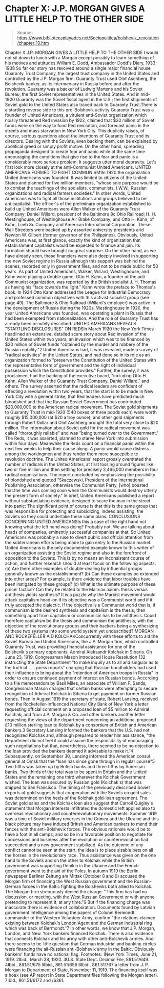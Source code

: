 # Chapter X: J.P. MORGAN GIVES A LITTLE HELP TO THE OTHER SIDE

> Source: https://www.bibliotecapleyades.net/Sociopolitica/bolshevik_revolution/chapter_10.htm

Chapter X
J.P. MORGAN GIVES A LITTLE HELP TO THE OTHER SIDE
I would not sit down to lunch with a Morgan except possibly to learn something of his motives and attitudes.William E. Dodd, Ambassador Dodd's Diary, 1933-1938
So far our story has revolved around a single major financial house Guaranty Trust Company, the largest trust company in the United States and controlled by the J.P. Morgan firm. Guaranty Trust used Olof Aschberg, the Bolshevik banker, as its intermediary in Russia before and after the revolution. Guaranty was a backer of Ludwig Martens and his Soviet Bureau, the first Soviet representatives in the United States. And in mid-1920 Guaranty was the Soviet fiscal agent in the U.S.; the first shipments of Soviet gold to the United States also traced back to Guaranty Trust.There is a startling reverse side to this pro-Bolshevik activity Guaranty Trust was a founder of United Americans, a virulent anti-Soviet organization which noisily threatened Red invasion by 1922, claimed that $20 million of Soviet funds were on the way to fund Red revolution, and forecast panic in the streets and mass starvation in New York City. This duplicity raises, of course, serious questions about the intentions of Guaranty Trust and its directors. Dealing with the Soviets, even backing them, can be explained by apolitical greed or simply profit motive. On the other hand, spreading propaganda designed to create fear and panic while at the same time encouraging the conditions that give rise to the fear and panic is a considerably more serious problem. It suggests utter moral depravity. Let's first look more closely at the anti-Communist United Americans.
UNITED AMERICANS FORMED TO FIGHT COMMUNISM1In 1920 the organization United Americans was founded. It was limited to citizens of the United States and planned for five million members, "whose sole purpose would be to combat the teachings of the socialists, communists, I.W.W., Russian organizations and radical farmers societies."
In other words, United Americans was to fight all those institutions and groups believed to be anticapitalist.
The officer's of the preliminary organization established to build up United Americans were Allen Walker of the Guaranty Trust Company; Daniel Willard, president of the Baltimore 8c Ohio Railroad; H. H. Westinghouse, of Westinghouse Air Brake Company; and Otto H. Kahn, of Kuhn, Loeb 8c Company and American International Corporation. These Wall Streeters were backed up by assorted university presidents arid Newton W. Gilbert (former governor of the Philippines). Obviously, United Americans was, at first glance, exactly the kind of organization that establishment capitalists would be expected to finance and join. Its formation should have brought no great surprise.
On the other hand, as we have already seen, these financiers were also deeply involved in supporting the new Soviet regime in Russia although this support was behind the scenes, recorded only in government files, and not to be made public for 50 years. As part of United Americans, Walker, Willard, Westinghouse, and Kahn were playing a double game. Otto H. Kahn, a founder of the anti-Communist organization, was reported by the British socialist J. H. Thomas as having his "face towards the light." Kahn wrote the preface to Thomas's book. In 1924 Otto Kahn addressed the League for Industrial Democracy and professed common objectives with this activist socialist group (see page 49). The Baltimore & Ohio Railroad (Willard's employer) was active in the development of Russia during the 1920s. Westinghouse in 1920, the year United Americans was founded, was operating a plant in Russia that had been exempted from nationalization. And the role of Guaranty Trust has already been minutely described.
UNITED AMERICANS REVEALS "STARTLING DISCLOSURES" ON REDSIn March 1920 the New York Times headlined an extensive, detailed scare story about Red invasion of the United States within two years, an invasion which was to be financed by $20 million of Soviet funds "obtained by the murder and robbery of the Russian nobility."2
United Americans had, it was revealed, made a survey of "radical activities" in the United States, and had done so in its role as an organization formed to "preserve the Constitution of the United States with the representative form of government and the right of individual possession which the Constitution provides."
Further, the survey, it was proclaimed, had the backing of the executive board, "including Otto H. Kahn, Allen Walker of the Guaranty Trust Company, Daniel Willard," and others. The survey asserted that
the radical leaders are confident of effecting a revolution within two years, that the start is to be made in New York City with a general strike, that Red leaders have predicted much bloodshed and that the Russian Soviet Government has contributed $20,000,000 to the American radical movement.
The Soviet gold shipments to Guaranty Trust in mid-1920 (540 boxes of three poods each) were worth roughly $15,000,000 (at $20 a troy ounce), and other gold shipments through Robert Dollar and Olof Aschberg brought the total very close to $20 million. The information about Soviet gold for the radical movement was called "thoroughly reliable" and was "being turned over to the Government." The Reds, it was asserted, planned to starve New York into submission within four days:
Meanwhile the Reds count on a financial panic within the next few weeks to help their cause along. A panic would cause distress among the workingmen and thus render them more susceptible to revolution doctrine.
The United Americans' report grossly overstated the number of radicals in the United States, at first tossing around figures like two or five million and then settling for precisely 3,465,000 members in four radical organizations. The report concluded by emphasizing the possibility of bloodshed and quoted "Skaczewski, President of the International Publishing Association, otherwise the Communist Party, [who] boasted that.the time was coming soon when the Communists would destroy utterly the present form of society."
In brief, United Americans published a report without substantiating evidence, designed to scare the man in the street into panic: The significant point of course is that this is the same group that was responsible for protecting and subsidizing, indeed assisting, the Soviets so they could undertake these same plans.
CONCLUSIONS CONCERNING UNITED AMERICANSIs this a case of the right hand not knowing what the left hand was doing? Probably not. We are talking about heads of companies, eminently successful companies at that. So United Americans was probably a ruse to divert public and official attention from the subterranean efforts being made to gain entry to the Russian market.
United Americans is the only documented example known to this writer of an organization assisting the Soviet regime and also in the forefront of opposition to the Soviets. This is by no means an inconsistent course of action, and further research should at least focus on the following aspects:
(a) Are there other examples of double-dealing by influential groups generally known as the establishment?
(b) Can these examples be extended into other areas? For example, is there evidence that labor troubles have been instigated by these groups?
(c) What is the ultimate purpose of these pincer tactics? Can they be related to the Marxian axiom: thesis versus antithesis yields synthesis? It is a puzzle why the Marxist movement would attack capitalism head-on if its objective was a Communist world and if it truly accepted the dialectic. If the objective is a Communist world that is, if communism is the desired synthesis and capitalism is the thesis, then something apart from capitalism or communism has to be antithesis. Could therefore capitalism be the thesis and communism the antithesis, with the objective of the revolutionary groups and their backers being a synthesizing of these two systems into some world system yet undescribed?
MORGAN AND ROCKEFELLER AID KOLCHAKConcurrently with these efforts to aid the Soviet Bureau and United Americans, the J.P. Morgan firm, which controlled Guaranty Trust, was providing financial assistance for one of the Bolshevik's primary opponents, Admiral Aleksandr Kolchak in Siberia. On June 23, 1919, Congressman Mason introduced House Resolution 132 instructing the State Department "to make inquiry as to all and singular as to the truth of . . . press reports" charging that Russian bondholders had used their influence to bring about the "retention of American troops in Russia" in order to ensure continued payment of interest on Russian bonds. According to a file memorandum by Basil Miles, an associate of William F. Sands, Congressman Mason charged that certain banks were attempting to secure recognition of Admiral Kolchak in Siberia to get payment on former Russian bonds.
Then in August 1919 the secretary of state, Robert Lansing, received from the Rockefeller-influenced National City Bank of New York a letter requesting official comment on a proposed loan of $5 million to Admiral Kolchak; and from J.P. Morgan & Co. and other bankers another letter requesting the views of the department concerning an additional proposed £10 million sterling loan to Kolchak by a consortium of British and American bankers.3
Secretary Lansing informed the bankers that the U.S. had not recognized Kolchak and, although prepared to render him assistance, "the Department did not feel it could assume the responsibility of encouraging such negotiations but that, nevertheless, there seemed to be no objection to the loan provided the bankers deemed it advisable to make it."4
Subsequently, on September 30, Lansing informed the American consul general at Omsk that the "loan has since gone through in regular course"5 Two fifths was taken up by British banks and three fifths by American banks. Two thirds of the total was to be spent in Britain and the United States and the remaining one third wherever the Kolchak Government wished. The loan was secured by Russian gold (Kolchak's) that was shipped to San Francisco. The timing of the previously described Soviet exports of gold suggests that cooperation with the Soviets on gold sales was determined on the heels of the Kolchak gold-loan agreement.
The Soviet gold sales and the Kolchak loan also suggest that Carroll Quigley's statement that Morgan interests infiltrated the domestic left applied also to overseas revolutionary and counterrevolutionary movements. Summer 1919 was a time of Soviet military reverses in the Crimea and the Ukraine and this black picture may have induced British and American bankers to mend their fences with the anti-Bolshevik forces. The obvious rationale would be to have a foot in all camps, and so be in a favorable position to negotiate for concessions and business after the revolution or counterrevolution had succeeded and a new government stabilized. As the outcome of any conflict cannot be seen at the start, the idea is to place sizable bets on all the horses in the revolutionary race. Thus assistance was given on the one hand to the Soviets and on the other to Kolchak while the British government was supporting Denikin in the Ukraine and the French government went to the aid of the Poles.
In autumn 1919 the Berlin newspaper Berliner Zeitung am Mittak (October 8 and 9) accused the Morgan firm of financing the West Russian government and the Russian-German forces in the Baltic fighting the Bolsheviks both allied to Kolchak. The Morgan firm strenuously denied the charge: "This firm has had no discussion, or meeting, with the West Russian Government or with anyone pretending to represent it, at any time."6 But if the financing charge was inaccurate there is evidence of collaboration. Documents found by Latvian government intelligence among the papers of Colonel Bermondt, commander of the Western Volunteer Army, confirm "the relations claimed existing between Kolchak's London Agent and the German industrial ring which was back of Bermondt."7
In other words, we know that J.P. Morgan, London, and New. York bankers financed Kolchak. There is also evidence that connects Kolchak and his army with other anti-Bolshevik armies. And there seems to be little question that German industrial and banking circles were financing the all-Russian anti-Bolshevik army in the Baltic. Obviously bankers' funds have no national flag.
Footnotes:
1New York Times, June 21, 1919.
2Ibid., March 28, 1920.
3U.S. State Dept. Decimal File, 861.51/649.
4Ibid., 861.51/675
5Ibid., 861.51/656
6Ibid., 861.51/767 a letter from J. P. Morgan to Department of State, November 11, 1919. The financing itself was a hoax (see AP report in State Department files following the Morgan letter).
7Ibid., 861.51/6172 and /6361.
